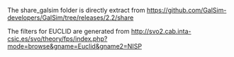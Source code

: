 The share_galsim folder is directly extract from https://github.com/GalSim-developers/GalSim/tree/releases/2.2/share

The filters for EUCLID are generated from http://svo2.cab.inta-csic.es/svo/theory/fps/index.php?mode=browse&gname=Euclid&gname2=NISP

